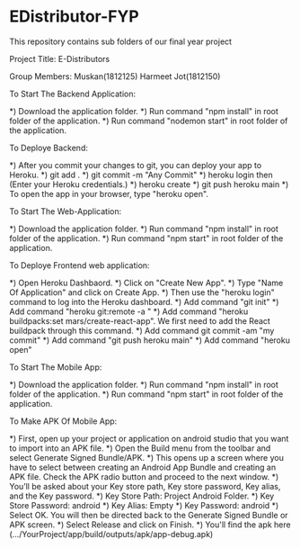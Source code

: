 # EDistributor-FYP
This repository contains sub folders of our final year project 

Project Title:
E-Distributors


Group Members:
Muskan(1812125)
Harmeet Jot(1812150)

To Start The Backend Application:

*) Download the application folder.
*) Run command "npm install" in root folder of the application.
*) Run command "nodemon start" in root folder of the application.

To Deploye Backend:

*) After you commit your changes to git, you can deploy your app to Heroku.
*) git add .
*) git commit -m "Any Commit"
*) heroku login then (Enter your Heroku credentials.)
*) heroku create
*) git push heroku main
*) To open the app in your browser, type "heroku open".




To Start The Web-Application:

*) Download the application folder.
*) Run command "npm install" in root folder of the application.
*) Run command "npm start" in root folder of the application.

To Deploye Frontend web application:

*) Open Heroku Dashbaord.
*) Click on "Create New App".
*) Type "Name Of Application" and click on Create App.
*) Then use the "heroku login" command to log into the Heroku dashboard.
*) Add command "git init"
*) Add command "heroku git:remote -a <app-name>"
*) Add command "heroku buildpacks:set mars/create-react-app". We first need to add the React buildpack through this command.
*) Add command git commit -am "my commit"
*) Add command "git push heroku main"
*) Add command "heroku open"




To Start The Mobile App:

*) Download the application folder.
*) Run command "npm install" in root folder of the application.
*) Run command "npm start" in root folder of the application.

To Make APK Of Mobile App:

*) First, open up your project or application on android studio that you want to import into an APK file.
*) Open the Build menu from the toolbar and select Generate Signed Bundle/APK.
*) This opens up a screen where you have to select between creating an Android App Bundle and creating an APK file. 
   Check the APK radio button and proceed to the next window.
*) You’ll be asked about your Key store path, Key store password, Key alias, and the Key password.
	*) Key Store Path: Project Android Folder.
	*) Key Store Password: android
	*) Key Alias: Empty
	*) Key Password: android
*) Select OK. You will then be directed back to the Generate Signed Bundle or APK screen.
*) Select Release and click on Finish.
*) You'll find the apk here (.../YourProject/app/build/outputs/apk/app-debug.apk)
